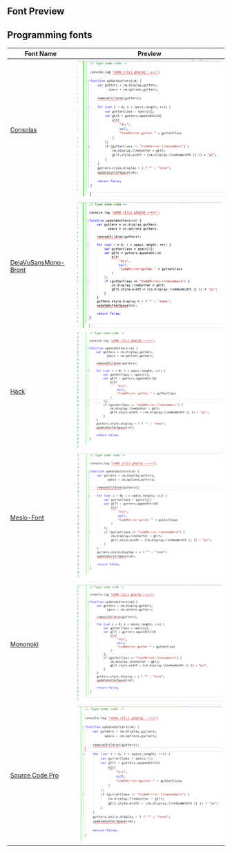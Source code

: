 Font Preview
----

## Programming fonts

Font Name | Preview
---- | ----
[Consolas](https://github.com/PiotrGrochowski/Consolas) | ![Consolas 8.0](images/preview/consolas8_0.png)
[DejaVuSansMono-Bront](https://github.com/chrismwendt/bront) | ![Dejavu Sans Mono - Bront](images/preview/dejavu_sans_mono_bront.png)
[Hack](https://github.com/source-foundry/Hack) | ![Hack](images/preview/hack.png)
[Meslo-Font](https://github.com/andreberg/Meslo-Font) | ![MesloLGS-Regular](images/preview/meslo_lgs_regular.png)
[Mononoki](http://madmalik.github.io/mononoki/) | ![mononoki](images/preview/mononoki.png)
[Source Code Pro](https://github.com/adobe-fonts/source-code-pro) | ![Source Code Pro (Variable)](images/preview/sourcecode_pro_variable.png)
